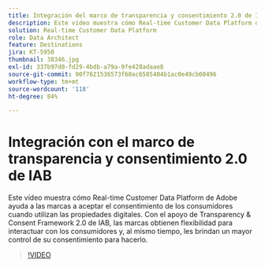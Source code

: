 ```yaml
---
title: Integración del marco de transparencia y consentimiento 2.0 de IAB con Adobe Real-time Customer Data Platform
description: Este vídeo muestra cómo Real-time Customer Data Platform de Adobe ayuda a las marcas a aceptar el consentimiento de los consumidores cuando utilizan las propiedades digitales. Con el apoyo de Transparency & Consent Framework 2.0 de IAB, las marcas obtienen flexibilidad para interactuar con los consumidores y, al mismo tiempo, les brindan un mayor control de su consentimiento para hacerlo.
solution: Real-time Customer Data Platform
role: Data Architect
feature: Destinations
jira: KT-5950
thumbnail: 38346.jpg
exl-id: 337b97d0-fd29-4bdb-a79a-9fe428adaae8
source-git-commit: 90f7621536573f60ac6585404b1ac0e49cb08496
workflow-type: tm+mt
source-wordcount: '118'
ht-degree: 84%

---
```


# Integración con el marco de transparencia y consentimiento 2.0 de IAB

Este vídeo muestra cómo Real-time Customer Data Platform de Adobe ayuda a las marcas a aceptar el consentimiento de los consumidores cuando utilizan las propiedades digitales. Con el apoyo de Transparency &amp; Consent Framework 2.0 de IAB, las marcas obtienen flexibilidad para interactuar con los consumidores y, al mismo tiempo, les brindan un mayor control de su consentimiento para hacerlo.

>[!VIDEO](https://video.tv.adobe.com/v/38346?quality=12&learn=on)
